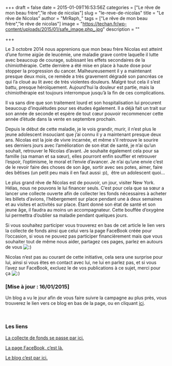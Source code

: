 +++
draft = false
date = 2015-01-09T16:53:56Z
categories = ["Le rêve de mon beau frère","le rêve de nicolas"]
slug = "le-reve-de-nicolas"
title = "Le rêve de Nicolas"
author = "MrRaph_"
tags = ["Le rêve de mon beau frère","le rêve de nicolas"]
image = "https://techan.fr/wp-content/uploads/2015/01/safe_image.php_.jpg"
description = ""

+++


Le 3 octobre 2014 nous apprenions que mon beau frère Nicolas est atteint d’une forme aigüe de leucémie, une maladie grave contre laquelle il lutte avec beaucoup de courage, subissant les effets secondaires de la chimiothérapie. Cette dernière a été mise en place à haute dose pour stopper la progression du cancer. Malheureusement il y a maintenant presque deux mois, ce remède a très gravement dégradé son pancréas ce qui l’a cloué au lit avec de très violentes douleurs. Malgré tout cela il s’est battu, presque héroïquement. Aujourd’hui la douleur est partie, mais la chimiothérapie est toujours interrompue jusqu’à la fin de ces complications.

Il va sans dire que son traitement lourd et son hospitalisation lui procurent beaucoup d’inquiétudes pour ses études également. Il a déjà fait un trait sur son année de seconde et espère de tout cœur pouvoir recommencer cette année d’étude dans la vente en septembre prochain.

Depuis le début de cette maladie, je le vois grandir, murir, il n’est plus le jeune adolescent insouciant que j’ai connu il y a maintenant presque deux ans. Nicolas est la joie de vivre incarnée, et même s’il retrouve le sourire ses derniers jours avec l’amélioration de son état de santé, je n’ai qu’un souhait, retrouver le Nicolas d’avant. Je souhaite également cela pour sa famille (sa maman et sa sœur), elles pourront enfin souffler et retrouver l’espoir, l’optimisme, le moral et l’envie d’avancer. Je n’ai qu’une envie c’est de le revoir faire des choses de son âge, sortir avec ses potes, aimer, faire des bêtises (un petit peu mais il en faut aussi :p),  être un adolescent quoi…

Le plus grand rêve de Nicolas est de pouvoir, un jour, visiter New York. Hélas, nous ne pouvons le lui financer seuls. C’est pour cela que sa sœur a lancer une collecte ouverte afin de collecter les fonds nécessaires à acheter les billets d’avions, l’hébergement sur place pendant une à deux semaines et au visites et activités sur place. Étant donné son état de santé et son jeune âge, il faudra au moins un accompagnateur. Cette bouffée d’oxygène lui permettra d’oublier sa maladie pendant quelques jours.

Si vous souhaitez participer vous trouverez en bas de cet article le lien vers la collecte de fonds ainsi que celui vers la page FaceBook créée pour l’occasion, si vous ne pouvez pas participer financièrement mais que vous souhaiter tout de même nous aider, partagez ces pages, parlez en autours de vous ![:)](http://blog.techan.fr/wp-includes/images/smilies/simple-smile.png)

Nicolas n’est pas au courant de cette initiative, cela sera une surprise pour lui, ainsi si vous êtes en contact avec lui, ne lui en parlez pas, et si vous l’avez sur FaceBook, excluez le de vos publications à ce sujet, merci pour ça ![:)](http://blog.techan.fr/wp-includes/images/smilies/simple-smile.png)

### 

### [Mise à jour : 16/01/2015]

Un blog a vu le jour afin de vous faire suivre la campagne au plus près, vous trouverez le lien vers ce blog en bas de la page, ou en cliquant [ici](http://le-reve-de-mon-frere.aldanet.fr/).

 

### Les liens

[La collecte de fonds se passe par ici.](https://www.leetchi.com/c/le-reve-de-nicolas)

[La page FaceBook, c’est là.](https://www.facebook.com/pages/Le-r%C3%AAve-de-mon-fr%C3%A8re/787220887999074)

[Le blog c’est par ici.](http://le-reve-de-mon-frere.aldanet.fr/)


